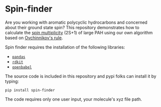 # Spin-finder
Are you working with aromatic polycyclic hydrocarbons and concerned about their ground state spin? This repository demonstrates how to calculate the [spin multiplicity](https://en.wikipedia.org/wiki/Multiplicity_(chemistry)) (2S+1) of large PAH using our own algorithm based on [Ovchinnikov's rule](https://link.springer.com/article/10.1007/bf00549259).

Spin finder requires the installation of the following libraries:

*  [`pandas`](https://pandas.pydata.org/)
*  [`rdkit`](https://www.rdkit.org/docs/Install.html)
*  [`openbabel`](https://openbabel.org/docs/dev/UseTheLibrary/PythonInstall.html)

The source code is included in this repository and pypi folks can install it by typing:

`pip install spin-finder`

The code requires only one user input, your molecule's xyz file path.
